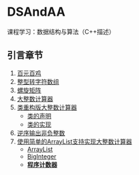 # DSAndAA
课程学习：数据结构与算法（C++描述）
## 引言章节
1. [百元百鸡](/introduction_1/chicken100.cpp)
2. [整型转字符数组](/introduction_1/convert.cpp)
3. [螺旋矩阵](/introduction_2/matrix.cpp)
4. [大整数计算器](/introduction_2/summator.cpp)
5. [类重构版大整数计算器](/introduction_3/BigInteger.h)
    * [类的声明](/introduction_3/BigInteger.h)
    * [类的实现](/introduction_3/BigInteger.cpp)
6. [逆序输出非负整数](/introduction_3/reverse.cpp)
7. [使用简单的ArrayList支持实现大整数计算器](/algorithm_analysis/)
    * [ArrayList](/algorithm_analysis/array_list.h)
    * [BigInteger](/algorithm_analysis/BigInteger2.h)
    * **[程序计数器](/algorithm_analysis/code_counter.py)**